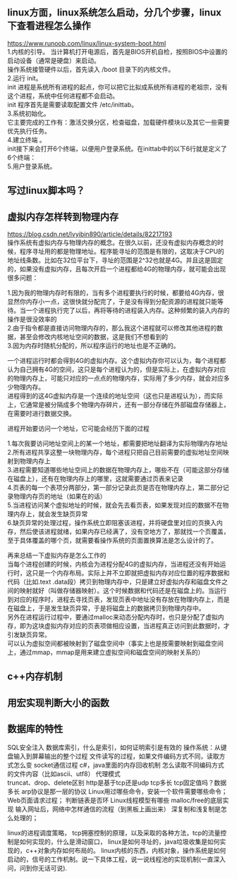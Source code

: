 ## linux方面，linux系统怎么启动，分几个步骤，linux下查看进程怎么操作   
https://www.runoob.com/linux/linux-system-boot.html   
1.内核的引导。
当计算机打开电源后，首先是BIOS开机自检，按照BIOS中设置的启动设备（通常是硬盘）来启动。    
操作系统接管硬件以后，首先读入 /boot 目录下的内核文件。     
2.运行 init。   
init 进程是系统所有进程的起点，你可以把它比拟成系统所有进程的老祖宗，没有这个进程，系统中任何进程都不会启动。   
init 程序首先是需要读取配置文件 /etc/inittab。     
3.系统初始化。      
它主要完成的工作有：激活交换分区，检查磁盘，加载硬件模块以及其它一些需要优先执行任务。     
4.建立终端 。     
init接下来会打开6个终端，以便用户登录系统。在inittab中的以下6行就是定义了6个终端：    
5.用户登录系统。   

## 写过linux脚本吗？

## 虚拟内存怎样转到物理内存
https://blog.csdn.net/lvyibin890/article/details/82217193     
操作系统有虚拟内存与物理内存的概念。在很久以前，还没有虚拟内存概念的时候，程序寻址用的都是物理地址。程序能寻址的范围是有限的，这取决于CPU的地址线条数。比如在32位平台下，寻址的范围是2^32也就是4G。并且这是固定的，如果没有虚拟内存，且每次开启一个进程都给4G的物理内存，就可能会出现很多问题：  

1.因为我的物理内存时有限的，当有多个进程要执行的时候，都要给4G内存，很显然你内存小一点，这很快就分配完了，于是没有得到分配资源的进程就只能等待。当一个进程执行完了以后，再将等待的进程装入内存。这种频繁的装入内存的操作是很没效率的      
2.由于指令都是直接访问物理内存的，那么我这个进程就可以修改其他进程的数据，甚至会修改内核地址空间的数据，这是我们不想看到的     
3.因为内存时随机分配的，所以程序运行的地址也是不正确的。       

一个进程运行时都会得到4G的虚拟内存。这个虚拟内存你可以认为，每个进程都认为自己拥有4G的空间，这只是每个进程认为的，但是实际上，在虚拟内存对应的物理内存上，可能只对应的一点点的物理内存，实际用了多少内存，就会对应多少物理内存。     
进程得到的这4G虚拟内存是一个连续的地址空间（这也只是进程认为），而实际上，它通常是被分隔成多个物理内存碎片，还有一部分存储在外部磁盘存储器上，在需要时进行数据交换。  

进程开始要访问一个地址，它可能会经历下面的过程

1.每次我要访问地址空间上的某一个地址，都需要把地址翻译为实际物理内存地址   
2.所有进程共享这整一块物理内存，每个进程只把自己目前需要的虚拟地址空间映射到物理内存上   
3.进程需要知道哪些地址空间上的数据在物理内存上，哪些不在（可能这部分存储在磁盘上），还有在物理内存上的哪里，这就需要通过页表来记录   
4.页表的每一个表项分两部分，第一部分记录此页是否在物理内存上，第二部分记录物理内存页的地址（如果在的话）   
5.当进程访问某个虚拟地址的时候，就会先去看页表，如果发现对应的数据不在物理内存上，就会发生缺页异常    
6.缺页异常的处理过程，操作系统立即阻塞该进程，并将硬盘里对应的页换入内存，然后使该进程就绪，如果内存已经满了，没有空地方了，那就找一个页覆盖，至于具体覆盖的哪个页，就需要看操作系统的页面置换算法是怎么设计的了。   

再来总结一下虚拟内存是怎么工作的    
当每个进程创建的时候，内核会为进程分配4G的虚拟内存，当进程还没有开始运行时，这只是一个内存布局。实际上并不立即就把虚拟内存对应位置的程序数据和代码（比如.text .data段）拷贝到物理内存中，只是建立好虚拟内存和磁盘文件之间的映射就好（叫做存储器映射）。这个时候数据和代码还是在磁盘上的。当运行到对应的程序时，进程去寻找页表，发现页表中地址没有存放在物理内存上，而是在磁盘上，于是发生缺页异常，于是将磁盘上的数据拷贝到物理内存中。    
另外在进程运行过程中，要通过malloc来动态分配内存时，也只是分配了虚拟内存，即为这块虚拟内存对应的页表项做相应设置，当进程真正访问到此数据时，才引发缺页异常。   
可以认为虚拟空间都被映射到了磁盘空间中（事实上也是按需要映射到磁盘空间上，通过mmap，mmap是用来建立虚拟空间和磁盘空间的映射关系的）    

## c++内存机制

## 用宏实现判断大小的函数

## 数据库的特性

SQL安全注入
数据库索引，什么是索引，如何证明索引是有效的
操作系统：从键盘输入到屏幕输出的整个过程
文件读写的过程，如果文件编码方式不同，读取方式怎么变
socket通信过程
c#，java里面的内存回收机制
怎么读取不同编码方式的文件内容（比如ascii、utf8）
代理模式  
truncat、drop、delete区别
http是基于tcp还是udp
tcp多长
tcp固定值吗？数据多长
arp协议是那一层的协议
Linux用过哪些命令，安装一个软件需要哪些命令；
Web页面请求过程；
判断链表是否环
Linux线程模型有哪些
malloc/free的底层实现
输入网址后，网络中怎样通信的流程（到黑板上画出来）
深复制和浅复制是怎么处理的；

linux的进程调度策略，
tcp拥塞控制的原理，以及采取的各种方法，tcp的流量控制是如何实现的，什么是滑动窗口，
linux是如何寻址的，java垃圾收集是如何实现的，c++对象内存如何布局的。
linux内核的东西，内核对象，操作系统是如何启动的，信号的工作机制。说一下具体工程，说一说线程池的实现机制(一直深入问，问到你无话可说).
